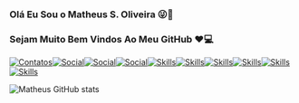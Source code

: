 ### Olá Eu Sou o Matheus S. Oliveira 😜🤘
### Sejam Muito Bem Vindos Ao Meu GitHub ❤️💻


[![Contatos](https://img.shields.io/badge/Facebook-1877F2?style=for-the-badge&logo=facebook&logoColor=white)](https://www.facebook.com/people/Matheus-Oliveira/100005086082994/)[![Social](https://img.shields.io/badge/Instagram-E4405F?style=for-the-badge&logo=instagram&logoColor=white)](https://www.instagram.com/matheus_ink_tattoo/)[![Social](https://img.shields.io/badge/GitHub-100000?style=for-the-badge&logo=github&logoColor=white)](https://github.com/1DevMatheus)[![Social](https://img.shields.io/badge/LinkedIn-0077B5?style=for-the-badge&logo=linkedin&logoColor=white)](https://www.linkedin.com/in/matheus-da-silva-aba405171/?original_referer=)[![Skills](https://img.shields.io/badge/HTML-239120?style=for-the-badge&logo=html5&logoColor=white)](Null)[![Skills](https://img.shields.io/badge/CSS-239120?&style=for-the-badge&logo=css3&logoColor=white)]()[![Skills](https://img.shields.io/badge/Node.js-43853D?style=for-the-badge&logo=node.js&logoColor=white)](null)[![Skills](https://img.shields.io/badge/Java-ED8B00?style=for-the-badge&logo=java&logoColor=white)](null)[![Skills](https://img.shields.io/badge/React-20232A?style=for-the-badge&logo=react&logoColor=61DAFB)](null)[![Skills](https://img.shields.io/badge/MySQL-00000F?style=for-the-badge&logo=mysql&logoColor=white)](null)

![Matheus GitHub stats](https://github-readme-stats.vercel.app/api?username=1DevMatheus&show_icons=true&theme=radical)

<!--
**1DevMatheus/1DevMatheus** is a ✨ _special_ ✨ repository because its `README.md` (this file) appears on your GitHub profile.
Here are some ideas to get you started:

- 🔭 I’m currently working on ...
- 🌱 I’m currently learning ...
- 👯 I’m looking to collaborate on ...
- 🤔 I’m looking for help with ...
- 💬 Ask me about ...
- 📫 How to reach me: ...
- 😄 Pronouns: ...
- ⚡ Fun fact: ...
-->
